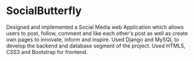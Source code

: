 # SocialButterfly
Designed and implemented a Social Media web Application which allows users to post, follow, comment and like each
other's post as well as create own pages to innovate, inform and inspire.
Used Django and MySQL to develop the backend and database segment of the project.
Used HTML5, CSS3 and Bootstrap for frontend.
